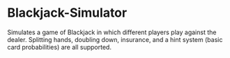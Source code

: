 # Blackjack-Simulator
Simulates a game of Blackjack in which different players play against the dealer. Splitting hands, doubling down, insurance, and a hint system (basic card probabilities) are all supported.

